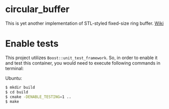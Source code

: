 # circular_buffer

This is yet another implementation of STL-styled fixed-size ring buffer. [Wiki](https://en.wikipedia.org/wiki/Circular_buffer)

# Enable tests
This project utilizes `Boost::unit_test_framework`. So, in order to enable it and test this container, you would need to execute following commands in terminal:

Ubuntu:
```bash
$ mkdir build
$ cd build
$ cmake -DENABLE_TESTING=1 ..
$ make
```
